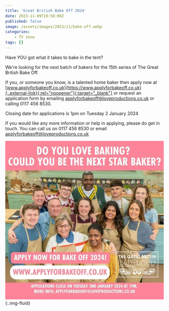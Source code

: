 ```yaml
---
title: 'Great British Bake Off 2024'
date: 2023-11-09T19:58:00Z
published: false
image: /assets/images/2023/11/bake-off.webp
categories:
    - TV show
tags: []
---
```

Have YOU got what it takes to bake in the tent?

We're looking for the next batch of bakers for the 15th series of The Great British Bake Off.

If you, or someone you know, is a talented home baker then apply now at [www.applyforbakeoff.co.uk](https://www.applyforbakeoff.co.uk){:.external-link}{:rel="noopener"}{:target="_blank"} or request an application form by emailing <applyforbakeoff@loveproductions.co.uk> or calling 0117 456 8530.

Closing date for applications is 1pm on Tuesday 2 January 2024

If you would like any more information or help in applying, please do get in touch. You can call us on 0117 456 8530 or email <applyforbakeoff@loveproductions.co.uk>

![Bake off picture](/assets/images/2023/11/bake-off-bakers.webp){:.img-fluid}
